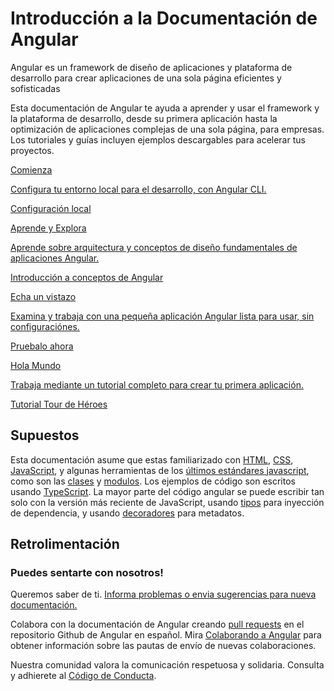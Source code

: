 <h1 class="no-toc">Introducción a la Documentación de Angular</h1>

Angular es un framework de diseño de aplicaciones y plataforma de desarrollo para crear aplicaciones de una sola página eficientes y sofisticadas

Esta documentación de Angular te ayuda a aprender y usar el framework y la plataforma de desarrollo, desde su primera aplicación hasta la optimización de aplicaciones complejas de una sola página, para empresas.
Los tutoriales y guías incluyen ejemplos descargables para acelerar tus proyectos.


<div class="card-container">
  <a href="guide/setup-local" class="docs-card"
    title="Angular Local Environment Setup">
      <section>Comienza</section>
      <p>Configura tu entorno local para el desarrollo, con Angular CLI.</p>
      <p class="card-footer">Configuración local</p>
  </a>
  <a href="guide/architecture" class="docs-card" title="Angular Concepts">
      <section>Aprende y Explora</section>
      <p>Aprende sobre arquitectura y conceptos de diseño fundamentales de aplicaciones Angular.</p>
      <p class="card-footer">Introducción a conceptos de Angular</p>
  </a>
  <a href="start" class="docs-card" title="Try out Angular">
      <section>Echa un vistazo</section>
      <p>Examina y trabaja con una pequeña aplicación Angular lista para usar, sin configuraciónes.</p>
      <p class="card-footer">Pruebalo ahora</p>
  </a>
  <a href="tutorial" class="docs-card" title="Create an app">
      <section>Hola Mundo</section>
      <p>Trabaja mediante un tutorial completo para crear tu primera aplicación.</p>
      <p class="card-footer">Tutorial Tour de Héroes</p>
  </a>


</div>


## Supuestos


Esta documentación asume que estas familiarizado con [HTML](https://developer.mozilla.org/docs/Learn/HTML/Introduction_to_HTML "Aprende HTML"), [CSS](https://developer.mozilla.org/docs/Learn/CSS/First_steps "Aprende CSS"), [JavaScript](https://developer.mozilla.org/en-US/docs/Web/JavaScript/A_re-introduction_to_JavaScript "Aprende JavaScript"),
y algunas herramientas de los [últimos estándares javascript](https://developer.mozilla.org/en-US/docs/Web/JavaScript/Language_Resources "Últimos estándares JavaScript"), como son las [clases](https://developer.mozilla.org/en-US/docs/Web/JavaScript/Reference/Classes "Clases ES2015") y [modulos](https://developer.mozilla.org/en-US/docs/Web/JavaScript/Reference/Statements/import "Modulos ES2015").
Los ejemplos de código son escritos usando [TypeScript](https://www.typescriptlang.org/ "TypeScript").
La mayor parte del código angular se puede escribir tan solo con la versión más reciente de JavaScript, usando [tipos](https://www.typescriptlang.org/docs/handbook/classes.html "Tipos TypeScript") para inyección de dependencia, y usando [decoradores](https://www.typescriptlang.org/docs/handbook/decorators.html "Decoradores") para metadatos.


## Retrolimentación

<h3>Puedes sentarte con nosotros!</h3>

Queremos saber de ti. [Informa problemas o envia sugerencias para nueva documentación.](https://github.com/angular-hispano/angular/issues/new/choose "Repositorio GitHub de Angular, form para nuevo issue")

Colabora con la documentación de Angular creando [pull requests](https://github.com/angular-hispano/angular/pulls "Angular Github pull requests")
en el repositorio Github de Angular en español.
Mira [Colaborando a Angular](https://github.com/angular-hispano/angular/blob/master/CONTRIBUTING.md "Guía de Colaboración")
para obtener información sobre las pautas de envío de nuevas colaboraciones.

Nuestra comunidad valora la comunicación respetuosa y solidaria.
Consulta y adhierete al [Código de Conducta](https://github.com/angular-hispano/angular/code-of-conduct/blob/master/CODE_OF_CONDUCT.md "Código de Conducta del Colaborador").
